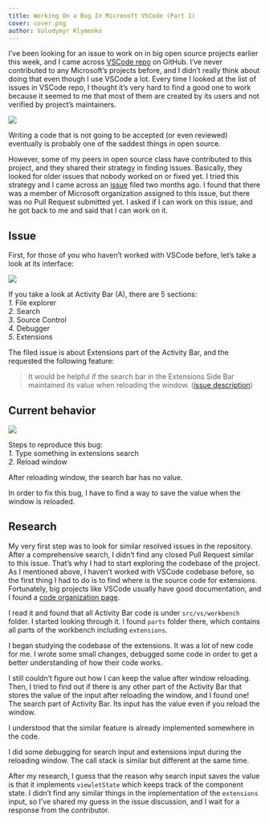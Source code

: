 ```yaml
---
title: Working On a Bug In Microsoft VSCode (Part 1)
cover: cover.png
author: Volodymyr Klymenko
---
```


<re-img src="cover.png"></re-img>

I’ve been looking for an issue to work on in big open source projects earlier this week, and I came across <a href="https://github.com/Microsoft/vscode" target="_blank" rel="noopener noreferrer">VSCode repo</a> on GitHub. I’ve never contributed to any Microsoft’s projects before, and I didn’t really think about doing that even though I use VSCode a lot. Every time I looked at the list of issues in VSCode repo, I thought it’s very hard to find a good one to work because it seemed to me that most of them are created by its users and not verified by project’s maintainers.

<img src="https://i.imgur.com/P9CdlzQ.png" />

Writing a code that is not going to be accepted (or even reviewed) eventually is probably one of the saddest things in open source.

However, some of my peers in open source class have contributed to this project, and they shared their strategy in finding issues. Basically, they looked for older issues that nobody worked on or fixed yet. I tried this strategy and I came across an <a href="https://github.com/Microsoft/vscode/issues/64669" target="_blank" rel="noopener noreferrer">issue</a> filed two months ago. I found that there was a member of Microsoft organization assigned to this issue, but there was no Pull Request submitted yet. I asked if I can work on this issue, and he got back to me and said that I can work on it.

## Issue

First, for those of you who haven’t worked with VSCode before, let’s take a look at its interface:

<img src="https://i.imgur.com/h8K98k6.png" />

If you take a look at Activity Bar (A), there are 5 sections:<br />
_1._ File explorer<br />
_2._ Search<br />
_3._ Source Control<br />
_4._ Debugger<br />
_5._ Extensions<br />

The filed issue is about Extensions part of the Activity Bar, and the requested the following feature:
> It would be helpful if the search bar in the Extensions Side Bar maintained its value when reloading the window. (<a href="https://github.com/Microsoft/vscode/issues/64669#issue-388952784" target="_blank" rel="noopener noreferrer">issue description</a>)

## Current behavior
<img src="https://i.imgur.com/WQnFge2.gif" />

Steps to reproduce this bug:<br />
_1._ Type something in extensions search<br />
_2._ Reload window<br />

After reloading window, the search bar has no value.

In order to fix this bug, I have to find a way to save the value when the window is reloaded.

## Research
My very first step was to look for similar resolved issues in the repository. After a comprehensive search, I didn’t find any closed Pull Request similar to this issue. That’s why I had to start exploring the codebase of the project.
As I mentioned above, I haven’t worked with VSCode codebase before, so the first thing I had to do is to find where is the source code for extensions. Fortunately, big projects like VSCode usually have good documentation, and I found a <a href="https://github.com/Microsoft/vscode/wiki/Code-Organization" target="_blank" rel="noopener noreferrer">code organization page</a>.

I read it and found that all Activity Bar code is under `src/vs/workbench` folder. I started looking through it. I found `parts` folder there, which contains all parts of the workbench including `extensions`.

I began studying the codebase of the extensions. It was a lot of new code for me. I wrote some small changes, debugged some code in order to get a better understanding of how their code works.

I still couldn’t figure out how I can keep the value after window reloading. Then, I tried to find out if there is any other part of the Activity Bar that stores the value of the input after reloading the window, and I found one! The search part of Activity Bar. Its input has the value even if you reload the window.

I understood that the similar feature is already implemented somewhere in the code.

I did some debugging for search input and extensions input during the reloading window. The call stack is similar but different at the same time.

After my research, I guess that the reason why search input saves the value is that it implements `viewletState` which keeps track of the component state. I didn’t find any similar things in the implementation of the `extensions` input, so I’ve shared my guess in the issue discussion, and I wait for a response from the contributor.
